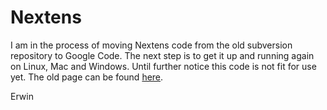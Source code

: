 # Nextens #

I am in the process of moving Nextens code from the old subversion repository to Google Code. The next step is to get it up and running again on Linux, Mac and Windows. Until further notice this code is not fit for use yet. The old page can
be found [here](http://nextens.uvt.nl/nextens-wiki/FrontPage).

Erwin